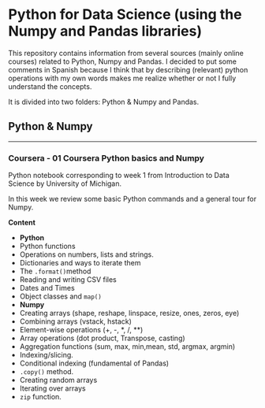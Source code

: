 # Python for Data Science (using the Numpy and Pandas libraries)

This repository contains information from several sources (mainly online courses) related to Python, Numpy and Pandas.
I decided to put some comments in Spanish because I think that by describing (relevant) python operations with my own words makes me realize whether or not I fully understand the concepts. 

It is divided into two folders: Python & Numpy and Pandas. 

## Python & Numpy
 
--- 

### Coursera - 01 Coursera Python basics and Numpy

Python notebook corresponding to week 1 from Introduction to Data Science by University of Michigan.

In this week we review some basic Python commands and a general tour for Numpy.

**Content**
 - **Python**
  - Python functions
  - Operations on numbers, lists and strings.
  - Dictionaries and ways to iterate them
  - The `.format()`method
  - Reading and writing CSV files
  - Dates and Times
  - Object classes and `map()`
 - **Numpy**
  - Creating arrays (shape, reshape, linspace, resize, ones, zeros, eye)
  - Combining arrays (vstack, hstack)
  - Element-wise operations (+, -, *, /, **)
  - Array operations (dot product, Transpose, casting)
  - Aggregation functions (sum, max, min,mean, std, argmax, argmin)
  - Indexing/slicing. 
  - Conditional indexing (fundamental of Pandas)
  - `.copy()` method.
  - Creating random arrays
  - Iterating over arrays
  - `zip` function.
  
  



                            

                            
                            

